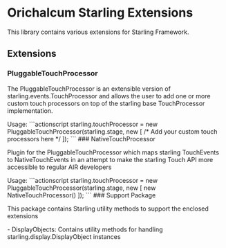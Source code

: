 Orichalcum Starling Extensions
==================

<p>
This library contains various extensions for Starling Framework.
</p>

## Extensions
### PluggableTouchProcessor
<p>
The PluggableTouchProcessor is an extensible version of starling.events.TouchProcessor and allows the user to add one or more custom touch processors on top of the starling base TouchProcessor implementation.
</p>
Usage:
```actionscript
starling.touchProcessor = new PluggableTouchProcessor(starling.stage, new <ITouchProcessor>[
	/* Add your custom touch processors here */
]);
```
### NativeTouchProcessor
<p>
Plugin for the PluggableTouchProcessor which maps starling TouchEvents to NativeTouchEvents in an attempt to make the starling Touch API more accessible to regular AIR developers
</p>
Usage:
```actionscript
starling.touchProcessor = new PluggableTouchProcessor(starling.stage, new <ITouchProcessor>[
	new NativeTouchProcessor()
]);
```
### Support Package
<p>
This package contains Starling utility methods to support the enclosed extensions
</p>
- DisplayObjects: Contains utility methods for handling starling.display.DisplayObject instances
